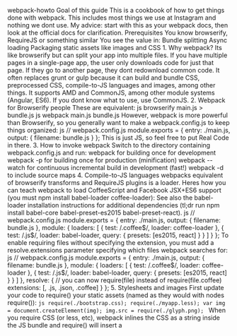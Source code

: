 webpack-howto Goal of this guide This is a cookbook of how to get things done with webpack. This includes most things we use at Instagram and nothing we dont use. My advice: start with this as your webpack docs, then look at the official docs for clarification. Prerequisites You know browserify, RequireJS or something similar You see the value in: Bundle splitting Async loading Packaging static assets like images and CSS 1. Why webpack? Its like browserify but can split your app into multiple files. If you have multiple pages in a single-page app, the user only downloads code for just that page. If they go to another page, they dont redownload common code. It often replaces grunt or gulp because it can build and bundle CSS, preprocessed CSS, compile-to-JS languages and images, among other things. It supports AMD and CommonJS, among other module systems (Angular, ES6). If you dont know what to use, use CommonJS. 2. Webpack for Browserify people These are equivalent: js browserify main.js > bundle.js js webpack main.js bundle.js However, webpack is more powerful than Browserify, so you generally want to make a webpack.config.js to keep things organized: js // webpack.config.js module.exports = { entry: ./main.js, output: { filename: bundle.js } }; This is just JS, so feel free to put Real Code in there. 3. How to invoke webpack Switch to the directory containing webpack.config.js and run: webpack for building once for development webpack -p for building once for production (minification) webpack --watch for continuous incremental build in development (fast!) webpack -d to include source maps 4. Compile-to-JS languages webpacks equivalent of browserify transforms and RequireJS plugins is a loader. Heres how you can teach webpack to load CoffeeScript and Facebook JSX+ES6 support (you must npm install babel-loader coffee-loader): See also the babel-loader installation instructions for additional dependencies (tl;dr run npm install babel-core babel-preset-es2015 babel-preset-react). js // webpack.config.js module.exports = { entry: ./main.js, output: { filename: bundle.js }, module: { loaders: [ { test: /\.coffee$/, loader: coffee-loader }, { test: /\.js$/, loader: babel-loader, query: { presets: [es2015, react] } } ] } }; To enable requiring files without specifying the extension, you must add a resolve.extensions parameter specifying which files webpack searches for: js // webpack.config.js module.exports = { entry: ./main.js, output: { filename: bundle.js }, module: { loaders: [ { test: /\.coffee$/, loader: coffee-loader }, { test: /\.js$/, loader: babel-loader, query: { presets: [es2015, react] } } ] }, resolve: { // you can now require(file) instead of require(file.coffee) extensions: [, .js, .json, .coffee] } }; 5. Stylesheets and images First update your code to require() your static assets (named as they would with nodes require()): ```js require(./bootstrap.css); require(./myapp.less); var img = document.createElement(img); img.src = require(./glyph.png); ``` When you require CSS (or less, etc), webpack inlines the CSS as a string inside the JS bundle and require() will insert a <style> tag into the page. When you require images, webpack inlines a URL to the image into the bundle and returns it from require(). But you need to teach webpack to do this (again, with loaders): js // webpack.config.js module.exports = { entry: ./main.js, output: { path: ./build, // This is where images AND js will go publicPath: http://mycdn.com/, // This is used to generate URLs to e.g. images filename: bundle.js }, module: { loaders: [ { test: /\.less$/, loader: style-loader!css-loader!less-loader }, // use ! to chain loaders { test: /\.css$/, loader: style-loader!css-loader }, { test: /\.(png|jpg)$/, loader: url-loader?limit=8192 } // inline base64 URLs for <=8k images, direct URLs for the rest ] } }; 6. Feature flags We have code we want to gate only to our dev environments (like logging) and our internal dogfooding servers (like unreleased features were testing with employees). In your code, refer to magic globals: js if (__DEV__) { console.warn(Extra logging); } // ... if (__PRERELEASE__) { showSecretFeature(); } Then teach webpack those magic globals: ```js // webpack.config.js // definePlugin takes raw strings and inserts them, so you can put strings of JS if you want. var definePlugin = new webpack.DefinePlugin({ DEV: JSON.stringify(JSON.parse(process.env.BUILD_DEV || true)), PRERELEASE: JSON.stringify(JSON.parse(process.env.BUILD_PRERELEASE || false)) }); module.exports = { entry: ./main.js, output: { filename: bundle.js }, plugins: [definePlugin] }; ``` Then you can build with BUILD_DEV=1 BUILD_PRERELEASE=1 webpack from the console. Note that since webpack -p runs uglify dead-code elimination, anything wrapped in one of these blocks will be stripped out, so you wont leak secret features or strings. 7. Multiple entrypoints Lets say you have a profile page and a feed page. You dont want to make the user download the code for the feed if they just want the profile. So make multiple bundles: create one "main module" (called an entrypoint) per page: js // webpack.config.js module.exports = { entry: { Profile: ./profile.js, Feed: ./feed.js }, output: { path: build, filename: [name].js // Template based on keys in entry above } }; For profile, insert <script src="build/Profile.js"></script> into your page. Do a similar thing for feed. 8. Optimizing common code Feed and Profile share a lot in common (like React and the common stylesheets and components). webpack can figure out what they have in common and make a shared bundle that can be cached between pages: ```js // webpack.config.js var webpack = require(webpack); var commonsPlugin = new webpack.optimize.CommonsChunkPlugin(common.js); module.exports = { entry: { Profile: ./profile.js, Feed: ./feed.js }, output: { path: build, filename: [name].js // Template based on keys in entry above }, plugins: [commonsPlugin] }; ``` Add <script src="build/common.js"></script> before the script tag you added in the previous step and enjoy the free caching. 9. Async loading CommonJS is synchronous but webpack provides a way to asynchronously specify dependencies. This is useful for client-side routers, where you want the router on every page, but you dont want to have to download features until you actually need them. Specify the split point where you want to load asynchronously. For example: js if (window.location.pathname === /feed) { showLoadingState(); require.ensure([], function() { // this syntax is weird but it works hideLoadingState(); require(./feed).show(); // when this function is called, the module is guaranteed to be synchronously available. }); } else if (window.location.pathname === /profile) { showLoadingState(); require.ensure([], function() { hideLoadingState(); require(./profile).show(); }); } webpack will do the rest and generate extra chunk files and load them for you. webpack will assume that those files are in your root directory when you load then into a html script tag for example. You can use output.publicPath to configure that. js // webpack.config.js output: { path: "/home/proj/public/assets", //path to where webpack will build your stuff publicPath: "/assets/" //path that will be considered when requiring your files } Additional resources Take a look at a real world example on how a successful team is leveraging webpack: http://youtu.be/VkTCL6Nqm6Y This is Pete Hunt at OSCon talking about webpack at Instagram.com FAQ webpack doesnt seem modular webpack is extremely modular. What makes webpack great is that it lets plugins inject themselves into more places in the build process when compared to alternatives like browserify and requirejs. Many things that may seem built into the core are just plugins that are loaded by default and can be overridden (i.e. the CommonJS require() parser).